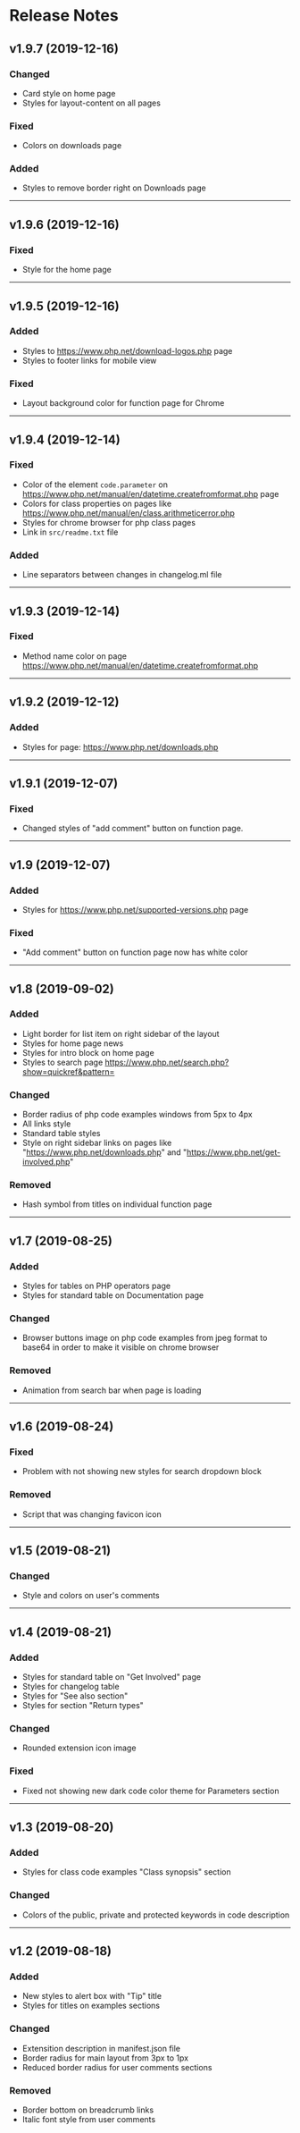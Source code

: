 # Release Notes

## v1.9.7 (2019-12-16)

### Changed

- Card style on home page
- Styles for layout-content on all pages

### Fixed

- Colors on downloads page

### Added

- Styles to remove border right on Downloads page

----

## v1.9.6 (2019-12-16)

### Fixed
- Style for the home page

----

## v1.9.5 (2019-12-16)

### Added 
- Styles to https://www.php.net/download-logos.php page
- Styles to footer links for mobile view

### Fixed
- Layout background color for function page for Chrome

----

## v1.9.4 (2019-12-14)

### Fixed
- Color of the element `code.parameter` on https://www.php.net/manual/en/datetime.createfromformat.php page
- Colors for class properties on pages like https://www.php.net/manual/en/class.arithmeticerror.php
- Styles for chrome browser for php class pages
- Link in `src/readme.txt` file

### Added
- Line separators between changes in changelog.ml file

----

## v1.9.3 (2019-12-14)

### Fixed
- Method name color on page https://www.php.net/manual/en/datetime.createfromformat.php

----

## v1.9.2 (2019-12-12)

### Added
- Styles for page: https://www.php.net/downloads.php

----

## v1.9.1 (2019-12-07)

### Fixed
- Changed styles of "add comment" button on function page.

----

## v1.9 (2019-12-07)

### Added
- Styles for https://www.php.net/supported-versions.php page

### Fixed
- "Add comment" button on function page now has white color

----

## v1.8 (2019-09-02)

### Added
- Light border for list item on right sidebar of the layout
- Styles for home page news
- Styles for intro block on home page
- Styles to search page https://www.php.net/search.php?show=quickref&pattern=

### Changed
- Border radius of php code examples windows from 5px to 4px
- All links style
- Standard table styles
- Style on right sidebar links on pages like "https://www.php.net/downloads.php" and "https://www.php.net/get-involved.php"

### Removed
- Hash symbol from titles on individual function page

----

## v1.7 (2019-08-25)

### Added
- Styles for tables on PHP operators page
- Styles for standard table on Documentation page

### Changed
- Browser buttons image on php code examples from jpeg format to base64 in order to make it visible on chrome browser

### Removed
- Animation from search bar when page is loading

----

## v1.6 (2019-08-24)

### Fixed
- Problem with not showing new styles for search dropdown block

### Removed
- Script that was changing favicon icon

----

## v1.5 (2019-08-21)

### Changed
- Style and colors on user's comments

----

## v1.4 (2019-08-21)

### Added
- Styles for standard table on "Get Involved" page
- Styles for changelog table
- Styles for "See also section"
- Styles for section "Return types"

### Changed
- Rounded extension icon image

### Fixed
- Fixed not showing new dark code color theme for Parameters section

----

## v1.3 (2019-08-20)

### Added
- Styles for class code examples "Class synopsis" section

### Changed
- Colors of the public, private and protected keywords in code description

----

## v1.2 (2019-08-18)

### Added
- New styles to alert box with "Tip" title
- Styles for titles on examples sections

### Changed
- Extensition description in manifest.json file
- Border radius for main layout from 3px to 1px
- Reduced border radius for user comments sections

### Removed
- Border bottom on breadcrumb links
- Italic font style from user comments